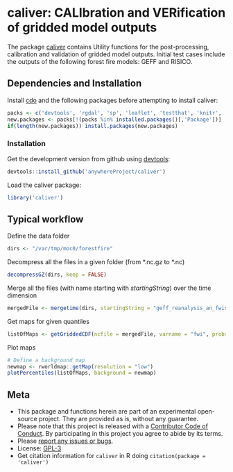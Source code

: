 
<!-- Edit the README.Rmd only!!! The README.md is generated automatically from README.Rmd. -->
caliver: CALIbration and VERification of gridded model outputs
==============================================================

The package [caliver](https://cran.r-project.org/package=caliver) contains Utility functions for the post-processing, calibration and validation of gridded model outputs. Initial test cases include the outputs of the following forest fire models: GEFF and RISICO.

Dependencies and Installation
-----------------------------

Install [cdo](https://code.zmaw.de/projects/cdo/wiki) and the following packages before attempting to install caliver:

``` r
packs <- c('devtools', 'rgdal', 'sp', 'leaflet', 'testthat', 'knitr', 'rmarkdown')
new.packages <- packs[!(packs %in% installed.packages()[,'Package'])]
if(length(new.packages)) install.packages(new.packages)
```

### Installation

Get the development version from github using [devtools](https://github.com/hadley/devtools):

``` r
devtools::install_github('anywhereProject/caliver')
```

Load the caliver package:

``` r
library('caliver')
```

Typical workflow
----------------

Define the data folder

``` r
dirs <- "/var/tmp/moc0/forestfire"
```

Decompress all the files in a given folder (from *.nc.gz to *.nc)

``` r
decompressGZ(dirs, keep = FALSE)
```

Merge all the files (with name starting with *startingString*) over the time dimension

``` r
mergedFile <- mergetime(dirs, startingString = "geff_reanalysis_an_fwis_fwi_")
```

Get maps for given quantiles

``` r
listOfMaps <- getGriddedCDF(ncfile = mergedFile, varname = "fwi", probs = c(50, 75, 90, 99))
```

Plot maps

``` r
# Define a background map
newmap <- rworldmap::getMap(resolution = "low")
plotPercentiles(listOfMaps, background = newmap)
```

Meta
----

-   This package and functions herein are part of an experimental open-source project. They are provided as is, without any guarantee.
-   Please note that this project is released with a [Contributor Code of Conduct](CONDUCT.md). By participating in this project you agree to abide by its terms.
-   Please [report any issues or bugs](https://github.com/anywhereProject/caliver/issues).
-   License: [GPL-3](https://opensource.org/licenses/GPL-3.0)
-   Get citation information for `caliver` in R doing `citation(package = 'caliver')`
